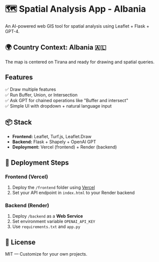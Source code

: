 # 🗺️ Spatial Analysis App - Albania

An AI-powered web GIS tool for spatial analysis using Leaflet + Flask + GPT-4.

## 🌍 Country Context: Albania 🇦🇱
The map is centered on Tirana and ready for drawing and spatial queries.

## Features
✅ Draw multiple features  
✅ Run Buffer, Union, or Intersection  
✅ Ask GPT for chained operations like "Buffer and intersect"  
✅ Simple UI with dropdown + natural language input

## 📦 Stack
- **Frontend:** Leaflet, Turf.js, Leaflet.Draw
- **Backend:** Flask + Shapely + OpenAI GPT
- **Deployment:** Vercel (frontend) + Render (backend)

## 🚀 Deployment Steps

### Frontend (Vercel)
1. Deploy the `/frontend` folder using [Vercel](https://vercel.com)
2. Set your API endpoint in `index.html` to your Render backend

### Backend (Render)
1. Deploy `/backend` as a **Web Service**
2. Set environment variable `OPENAI_API_KEY`
3. Use `requirements.txt` and `app.py`

## 📜 License
MIT — Customize for your own projects.